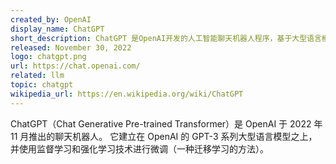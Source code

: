 ```yaml
---
created_by: OpenAI
display_name: ChatGPT
short_description: ChatGPT 是OpenAI开发的人工智能聊天机器人程序，基于大型语言模型并以强化学习训练。
released: November 30, 2022
logo: chatgpt.png
url: https://chat.openai.com/
related: llm
topic: chatgpt
wikipedia_url: https://en.wikipedia.org/wiki/ChatGPT
---
```

ChatGPT（Chat Generative Pre-trained Transformer）是 OpenAI 于 2022 年 11 月推出的聊天机器人。
它建立在 OpenAI 的 GPT-3 系列大型语言模型之上，并使用监督学习和强化学习技术进行微调（一种迁移学习的方法）。